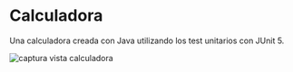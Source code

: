 # Calculadora

Una calculadora creada con Java utilizando los test unitarios con JUnit 5.

![captura vista calculadora](https://user-images.githubusercontent.com/67373492/168444025-ea5620c8-9615-4358-a201-e21cf6d66730.PNG)
